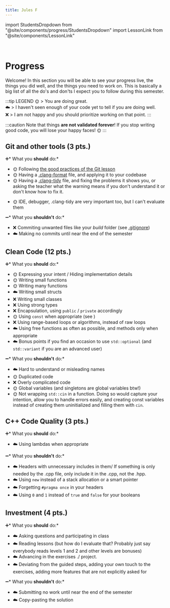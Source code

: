 ```yaml
---
title: Jules F
---
```

import StudentsDropdown from "@site/components/progress/StudentsDropdown"
import LessonLink from "@site/components/LessonLink"

<StudentsDropdown/>

<br/>

# Progress

Welcome! In this section you will be able to see your progress live, the things you did well, and the things you need to work on. This is basically a big list of all the do's and don'ts I expect you to follow during this semester.

:::tip LEGEND
🌞 > You are doing great.<br/>
☁️ > I haven't seen enough of your code yet to tell if you are doing well.<br/>
❌ > I am not happy and you should prioritize working on that point.
:::

:::caution
Note that things **are not validated forever**! If you stop writing good code, you will lose your  happy faces! 🌞
:::

## Git and other tools (3 pts.)

➕* What you **should** do:*

- 🌞 Following [the good practices of the Git lesson](/lessons/git#good-practices)
- 🌞 Having a [.clang-format](/lessons/formatting-tool/) file, and applying it to your codebase
- 🌞 Having a [.clang-tidy](/lessons/static-analysers/) file, and fixing the problems it shows you, or asking the teacher what the warning means if you don't understand it or don't know how to fix it.
<!-- - 🌞 Having a nice ReadMe, using Markdown -->
- 🌞 IDE, debugger, .clang-tidy are very important too, but I can't evaluate them

➖* What you **shouldn't** do:*

- ❌ Commiting unwanted files like your *build* folder (see [.gitignore](/lessons/git#gitignore))
- ☁️ Making no commits until near the end of the semester

## Clean Code (12 pts.)

➕* What you **should** do:*

- 🌞 Expressing your intent / Hiding implementation details
- 🌞 Writing small functions
- 🌞 Writing many functions
- ☁️ Writing small structs
- ❌ Writing small classes
- ❌ Using strong types
- ❌ Encapsulation, using `public` / `private` accordingly
- 🌞 Using `const` when appropriate (see <LessonLink slug="const"/>)
- ❌ Using range-based loops or algorithms, instead of raw loops
- ☁️ Using free functions as often as possible, and methods only when appropriate
- ☁️ Bonus points if you find an occasion to use `std::optional` (and `std::variant` if you are an advanced user)

➖* What you **shouldn't** do:*

- ☁️ Hard to understand or misleading names
- 🌞 Duplicated code
- ❌ Overly complicated code
- 🌞 Global variables (and singletons are global variables btw!)
- 🌞 Not wrapping `std::cin` in a function. Doing so would capture your intention, allow you to handle errors easily, and creating const variables instead of creating them uninitialized and filling them with `cin`.

## C++ Code Quality (3 pts.)

➕* What you **should** do:*

- ☁️ Using lambdas when appropriate

➖* What you **shouldn't** do:*

- ☁️ Headers with unnecessary includes in them/ If something is only needed by the .cpp file, only include it in the .cpp, not the .hpp.
- ☁️ Using `new` instead of a stack allocation or a smart pointer
- ☁️ Forgetting `#pragma once` in your headers
- ☁️ Using `0` and `1` instead of `true` and `false` for your booleans

## Investment (4 pts.)

➕* What you **should** do:*

- ☁️ Asking questions and participating in class
- ☁️ Reading lessons (but how do I evaluate that? Probably just say everybody reads levels 1 and 2 and other levels are bonuses)
- ☁️ Advancing in the exercises ./ project.
- ☁️ Deviating from the guided steps, adding your own touch to the exercises, adding more features that are not explicitly asked for

➖* What you **shouldn't** do:*

- ☁️ Submitting no work until near the end of the semester
- ☁️ Copy-pasting the solution
